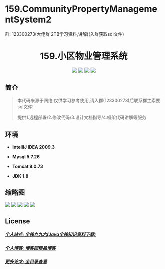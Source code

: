# 159.CommunityPropertyManagementSystem2

<p>群: 123300273(大佬群 2TB学习资料,讲解)(入群获取sql文件)</p>

<p><h1 align="center">159.小区物业管理系统</h1></p>


<p align="center">
	<img src="https://img.shields.io/badge/jdk-1.8-orange.svg"/>
    <img src="https://img.shields.io/badge/springboot-5.x-lightgrey.svg"/>
    <img src="https://img.shields.io/badge/maven-3.x-blue.svg"/>
    <img src="https://img.shields.io/badge/html-5.x-yellow.svg"/>
</p>

## 简介


> 本代码来源于网络,仅供学习参考使用,请入群(123300273)后联系群主索要sql文件!
>
> 提供1.远程部署/2.修改代码/3.设计文档指导/4.框架代码讲解等服务




## 环境

- <b>IntelliJ IDEA 2009.3</b>

- <b>Mysql 5.7.26</b>

- <b>Tomcat 9.0.73</b>

- <b>JDK 1.8</b>




## 缩略图


![](https://img2022.cnblogs.com/blog/588112/202207/588112-20220716103131354-682232012.png)
![](https://img2022.cnblogs.com/blog/588112/202207/588112-20220716103137781-1280471134.png)
![](https://img2022.cnblogs.com/blog/588112/202207/588112-20220716103142063-609740919.png)
![](https://img2022.cnblogs.com/blog/588112/202207/588112-20220716103145833-903621606.png)
![](https://img2022.cnblogs.com/blog/588112/202207/588112-20220716103149819-1520054862.png)


## License

##### [个人站点: 全栈九九六(Java全栈知识资料下载)](https://www.blog996.com/)
##### [个人博客: 博客园精品博客](https://www.cnblogs.com/yysbolg/)
##### [更多论文: 全目录查看](https://www.blog996.com/md/2021-09-22-1632317852192.html)



